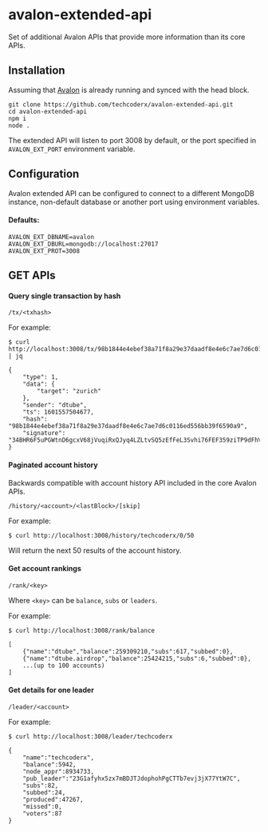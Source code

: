 # avalon-extended-api

Set of additional Avalon APIs that provide more information than its core APIs.

## Installation

Assuming that [Avalon](https://github.com/dtube/avalon) is already running and synced with the head block.

```
git clone https://github.com/techcoderx/avalon-extended-api.git
cd avalon-extended-api
npm i
node .
```

The extended API will listen to port 3008 by default, or the port specified in `AVALON_EXT_PORT` environment variable.

## Configuration

Avalon extended API can be configured to connect to a different MongoDB instance, non-default database or another port using environment variables.

#### Defaults:
```
AVALON_EXT_DBNAME=avalon
AVALON_EXT_DBURL=mongodb://localhost:27017
AVALON_EXT_PROT=3008
```

## GET APIs

#### Query single transaction by hash
```
/tx/<txhash>
```

For example:
```
$ curl http://localhost:3008/tx/98b1844e4ebef38a71f8a29e37daadf8e4e6c7ae7d6c0116ed556bb39f6590a9 | jq

{
    "type": 1,
    "data": {
        "target": "zurich"
    },
    "sender": "dtube",
    "ts": 1601557504677,
    "hash": "98b1844e4ebef38a71f8a29e37daadf8e4e6c7ae7d6c0116ed556bb39f6590a9",
    "signature": "34BHR6F5uPGWtnD6gcxV68jVuqiRxQJyq4LZLtvSQ5zEfFeL3Svhi76FEF359ziTP9dFhVQGeqemsoLQga1Z7jHP"
}
```

#### Paginated account history
Backwards compatible with account history API included in the core Avalon APIs.
```
/history/<account>/<lastBlock>/[skip]
```

For example:
```
$ curl http://localhost:3008/history/techcoderx/0/50
```
Will return the next 50 results of the account history.

#### Get account rankings
```
/rank/<key>
```
Where `<key>` can be `balance`, `subs` or `leaders`.

For example:
```
$ curl http://localhost:3008/rank/balance

[
    {"name":"dtube","balance":259309210,"subs":617,"subbed":0},
    {"name":"dtube.airdrop","balance":25424215,"subs":6,"subbed":0},
    ...(up to 100 accounts)
]
```

#### Get details for one leader
```
/leader/<account>
```

For example:
```
$ curl http://localhost:3008/leader/techcoderx

{
    "name":"techcoderx",
    "balance":5942,
    "node_appr":8934733,
    "pub_leader":"23G1afyhx5zx7mBDJTJdophohPgCTTb7evj3jX77YtW7C",
    "subs":82,
    "subbed":24,
    "produced":47267,
    "missed":0,
    "voters":87
}
```
